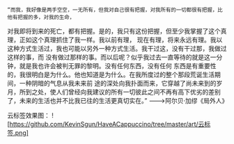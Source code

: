 
    “而我，我好像是两手空空，一无所有，但我对自己很有把握，对我所有的一切都很有把握，比他有把握的多，对我的生命，
对我即将到来的死亡，都有把握。是的，我只有这份把握，但至少我掌握了这个真理，正如这个真理抓住了我一样。我以前有理，
现在有理，将来永远有理。我以这种方式生活过，我也可能以另外一种方式生活。我干过这，没有干过那，我做过这样的事，而
没有做过那样的事。而以后呢？似乎我过去一直等待的就是这一分钟，就是我也许会被判无罪的黎明。没有任何东西，没有任何
东西是有重要性的，我很明白是为什么。他也知道是为什么。在我所度过的整个那段荒诞生活期间，一种阴暗的气息从我未来前
途的深处向我扑面而来，它穿越了尚未来到的岁月，所到之处，使人们曾经向我建议的所有一切彼此之间不再有高下优劣的差别
了，未来的生活也并不比我已往的生活更真切实在。”
                                                            --->阿尔贝·加缪《局外人》

云标签效果图：
![https://github.com/KevinSgun/HaveACappuccino/tree/master/art/云标签.png]
